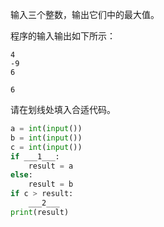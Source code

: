 输入三个整数，输出它们中的最大值。

程序的输入输出如下所示：
```input
4
-9
6
```

```output
6
```

请在划线处填入合适代码。
```py
a = int(input())
b = int(input())
c = int(input())
if ___1___:
    result = a
else:
    result = b
if c > result:
    ___2___
print(result)
```

<!-- testcases
7
2
-4

7

-3
-1
-6

-1

0
5
9

9
-->
